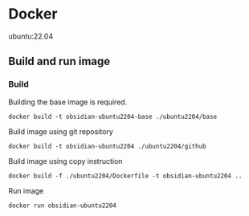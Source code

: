 # Docker

ubuntu:22.04

## Build and run image

### Build

Building the base image is required.
```
docker build -t obsidian-ubuntu2204-base ./ubuntu2204/base
```

Build image using git repository
```
docker build -t obsidian-ubuntu2204 ./ubuntu2204/github
```

Build image using copy instruction
```
docker build -f ./ubuntu2204/Dockerfile -t obsidian-ubuntu2204 ..
```

Run image
```
docker run obsidian-ubuntu2204
```